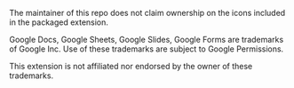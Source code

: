The maintainer of this repo does not claim ownership on the icons included in the packaged extension.

Google Docs, Google Sheets, Google Slides, Google Forms are trademarks of Google Inc. Use of these trademarks are subject to Google Permissions.

This extension is not affiliated nor endorsed by the owner of these trademarks.